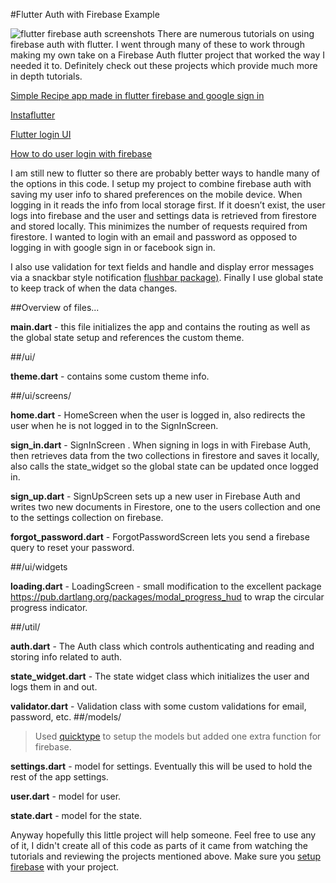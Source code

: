 #Flutter Auth with Firebase Example

![flutter firebase auth screenshots](https://github.com/delay/flutter_firebase_auth_example/blob/master/website_images/screenshot_auth.png)
There are numerous tutorials on using firebase auth with flutter. I went through many of these to work through making my own take on a Firebase Auth flutter project that worked the way I needed it to. Definitely check out these projects which provide much more in depth tutorials.

[Simple Recipe app made in flutter firebase and google sign in](https://medium.com/flutter-community/simple-recipes-app-made-in-flutter-firebase-and-google-sign-in-14d1535e9a59)

[Instaflutter](https://github.com/instaflutter/flutter-login-screen-firebase-auth-facebook-login)

[Flutter login UI](https://github.com/putraxor/flutter-login-ui)

[How to do user login with firebase](https://medium.com/flutterpub/flutter-how-to-do-user-login-with-firebase-a6af760b14d5)

I am still new to flutter so there are probably better ways to handle many of the options in this code.
I setup my project to combine firebase auth with saving my user info to shared preferences on the mobile device. When logging in it reads the info from local storage first. If it doesn’t exist, the user logs into firebase and the user and settings data is retrieved from firestore and stored locally. This minimizes the number of requests required from firestore. I wanted to login with an email and password as opposed to logging in with google sign in or facebook sign in.

I also use validation for text fields and handle and display error messages via a snackbar style notification [flushbar package)](https://pub.dartlang.org/packages/flushbar). Finally I use global state to keep track of when the data changes.

##Overview of files...

**main.dart** - this file initializes the app and contains the routing as well as the global state setup and references the custom theme.

##/ui/

**theme.dart** - contains some custom theme info.

##/ui/screens/

**home.dart** - HomeScreen when the user is logged in, also redirects the user when he is not logged in to the SignInScreen.

**sign_in.dart** - SignInScreen . When signing in logs in with Firebase Auth, then retrieves data from the two collections in firestore and saves it locally, also calls the state_widget so the global state can be updated once logged in.

**sign_up.dart** - SignUpScreen sets up a new user in Firebase Auth and writes two new documents in Firestore, one to the users collection and one to the settings collection on firebase.

**forgot_password.dart** - ForgotPasswordScreen lets you send a firebase query to reset your password.

##/ui/widgets

**loading.dart** - LoadingScreen - small modification to the excellent package https://pub.dartlang.org/packages/modal_progress_hud to wrap the circular progress indicator.

##/util/

**auth.dart** - The Auth class which controls authenticating and reading and storing info related to auth.

**state_widget.dart** - The state widget class which initializes the user and logs them in and out.

**validator.dart** - Validation class with some custom validations for email, password, etc.
##/models/

> Used [quicktype](https://app.quicktype.io/#l=dart) to setup the models but added one extra function for firebase.

**settings.dart** - model for settings. Eventually this will be used to hold the rest of the app settings.

**user.dart** - model for user.

**state.dart** - model for the state.

Anyway hopefully this little project will help someone. Feel free to use any of it, I didn't create all of this code as parts of it came from watching the tutorials and reviewing the projects mentioned above. Make sure you [setup firebase](https://firebase.google.com/docs/flutter/setup) with your project.
